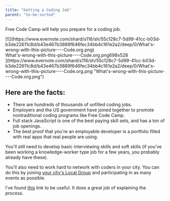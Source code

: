 ```yaml
---
title: "Getting a Coding Job"
parent: "to-be-sorted"
---
```


Free Code Camp will help you prepare for a coding job.

<div class="lightbox-wrapper">[![](https://www.evernote.com/shard/s116/sh/55c128c7-5d99-41cc-b03d-b3de22611c8d/b43e467b3889f646fec34bb4c161e2a2/deep/0/What's-wrong-with-this-picture----Code.org.png)

<div class="meta"><span class="filename">What's-wrong-with-this-picture----Code.org.png</span><span class="informations">698x528</span><span class="expand"></span></div>](https://www.evernote.com/shard/s116/sh/55c128c7-5d99-41cc-b03d-b3de22611c8d/b43e467b3889f646fec34bb4c161e2a2/deep/0/What's-wrong-with-this-picture----Code.org.png "What's-wrong-with-this-picture----Code.org.png") </div>

## Here are the facts:

*   There are hundreds of thousands of unfilled coding jobs.
*   Employers and the US government have joined together to promote nontraditional coding programs like Free Code Camp.
*   Full stack JavaScript is one of the best paying skill sets, and has a ton of job openings.
*   The best proof that you're an employable developer is a portfolio filled with real apps that real people are using.

You'll still need to develop basic interviewing skills and soft skills (if you've been working a knowledge-worker type job for a few years, you probably already have these).

You'll also need to work hard to network with coders in your city. You can do this by joining [your city's Local Group](https://github.com/FreeCodeCamp/FreeCodeCamp/wiki/LocalGroups-List) and participating in as many events as possible.

I've found [this](https://github.com/cassidoo/getting-a-gig) link to be useful. It does a great job of explaining the process.
